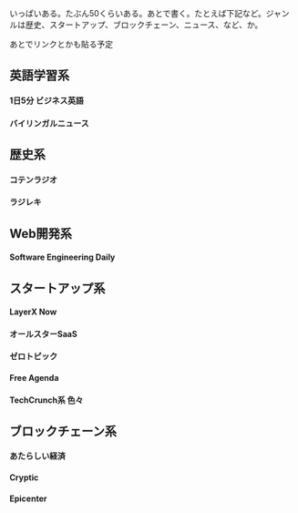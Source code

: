 いっぱいある。たぶん50くらいある。あとで書く。たとえば下記など。ジャンルは歴史、スタートアップ、ブロックチェーン、ニュース、など、か。

あとでリンクとかも貼る予定

## 英語学習系
#### 1日5分 ビジネス英語
#### バイリンガルニュース

## 歴史系
#### コテンラジオ
#### ラジレキ

## Web開発系
#### Software Engineering Daily 

## スタートアップ系
#### LayerX Now
#### オールスターSaaS
#### ゼロトピック
#### Free Agenda
#### TechCrunch系 色々

## ブロックチェーン系
#### あたらしい経済
#### Cryptic
#### Epicenter
